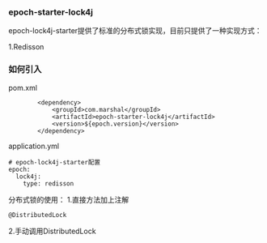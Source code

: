 ### epoch-starter-lock4j

epoch-lock4j-starter提供了标准的分布式锁实现，目前只提供了一种实现方式：

1.Redisson

### 如何引入
pom.xml
```
        <dependency>
            <groupId>com.marshal</groupId>
            <artifactId>epoch-starter-lock4j</artifactId>
            <version>${epoch.version}</version>
        </dependency>
```

application.yml
```
# epoch-lock4j-starter配置
epoch:
  lock4j:
    type: redisson
```

分布式锁的使用：
1.直接方法加上注解
```
@DistributedLock
```

2.手动调用DistributedLock
